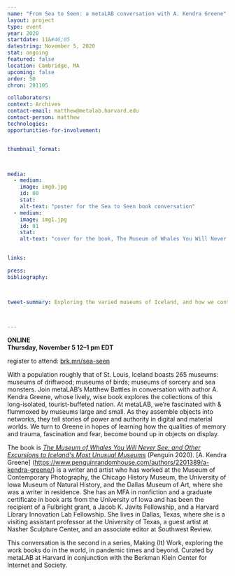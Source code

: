 ```yaml
---
name: "From Sea to Seen: a metaLAB conversation with A. Kendra Greene"
layout: project
type: event
year: 2020
startdate: 11&#46;05
datestring: November 5, 2020
stat: ongoing
featured: false
location: Cambridge, MA
upcoming: false
order: 50
chron: 201105

collaborators:
context: Archives
contact-email: matthew@metalab.harvard.edu
contact-person: matthew
technologies:
opportunities-for-involvement:


thumbnail_format:



media:
  - medium:
    image: img0.jpg
    id: 00
    stat:
    alt-text: "poster for the Sea to Seen book conversation"
  - medium:
    image: img1.jpg
    id: 01
    stat:
    alt-text: "cover for the book, The Museum of Whales You Will Never See, by A. Kendra Greene"
  

links:

press:
bibliography:



tweet-summary: Exploring the varied museums of Iceland, and how we contend with memory and trauma, fascination and fear, through objects on display.



---
```

**ONLINE<br />
Thursday, November 5
12–1 pm EDT**

register to attend: [brk.mn/sea-seen](https://harvard.zoom.us/webinar/register/WN_nEr70AqcRwuklBfJcUtF_g)

With a population roughly that of St. Louis, Iceland boasts 265 museums: museums of driftwood; museums of birds; museums of sorcery and sea monsters. Join metaLAB’s Matthew Battles in conversation with author A. Kendra Greene, whose lively, wise book explores the collections of this long-isolated, tourist-buffeted nation. At metaLAB, we’re fascinated with & flummoxed by museums large and small. As they assemble objects into networks, they tell stories of power and authority in digital and material worlds. We turn to Greene in hopes of learning how the qualities of memory and trauma, fascination and fear, become bound up in objects on display.

The book is [*The Museum of Whales You Will Never See: and Other Excursions to Iceland's Most Unusual Museums*](https://bookshop.org/books/the-museum-of-whales-you-will-never-see-and-other-excursions-to-iceland-s-most-unusual-museums/9780143135463) (Penguin 2020). [A. Kendra Greene] (https://www.penguinrandomhouse.com/authors/2201389/a-kendra-greene/) is a writer and artist who has worked at the Museum of Contemporary Photography, the Chicago History Museum, the University of Iowa Museum of Natural History, and the Dallas Museum of Art, where she was a writer in residence. She has an MFA in nonfiction and a graduate certificate in book arts from the University of Iowa and has been the recipient of a Fulbright grant, a Jacob K. Javits Fellowship, and a Harvard Library Innovation Lab Fellowship. She lives in Dallas, Texas, where she is a visiting assistant professor at the University of Texas, a guest artist at Nasher Sculpture Center, and an associate editor at Southwest Review.


This conversation is the second in a series, Making (It) Work, exploring the work books do in the world, in pandemic times and beyond. Curated by metaLAB at Harvard in conjunction with the Berkman Klein Center for Internet and Society.




